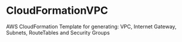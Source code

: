 # CloudFormationVPC
AWS CloudFormation Template for generating: VPC, Internet Gateway, Subnets, RouteTables and Security Groups
